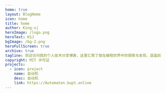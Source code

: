 ```yaml
---
home: true
layout: BlogHome
icon: home
title: home
author: King-sj
heroImage: /logo.png
heroText: KSJ
bgImage: /bg-2.png
heroFullScreen: true
archive: true
tagline: 欢迎访问我的个人技术分享博客，这里汇聚了我在编程世界中的探索与发现，涵盖前端、后端、数据库等多个技术领域。无论你是初学者还是资深开发者，都能在这里找到有价值的内容，一同探索技术的无限可能！
copyright: MIT 许可证
projects:
  - icon: project
    name: 自动机
    desc: 自动机
    link: https://Automaton.bupt.online
---
```


<!-- https://theme-hope.vuejs.press/zh/guide/ -->
